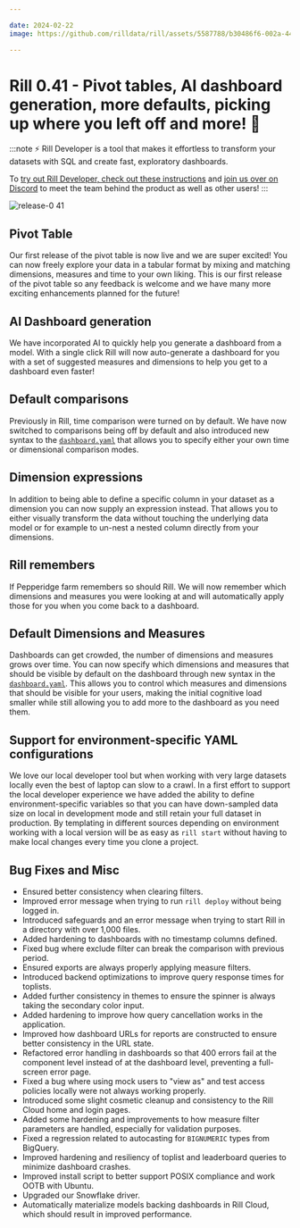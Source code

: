 ```yaml
---

date: 2024-02-22
image: https://github.com/rilldata/rill/assets/5587788/b30486f6-002a-445d-8a1b-955b6ec0066d

---
```


# Rill 0.41 - Pivot tables, AI dashboard generation, more defaults, picking up where you left off and more! 🚀

:::note
⚡ Rill Developer is a tool that makes it effortless to transform your datasets with SQL and create fast, exploratory dashboards.

To [try out Rill Developer, check out these instructions](../../install) and [join us over on Discord](https://bit.ly/3bbcSl9) to meet the team behind the product as well as other users!
:::

![release-0 41](https://storage.googleapis.com/prod-cdn.rilldata.com/docs/release-notes/0.41_with_ai.gif)

## Pivot Table
Our first release of the pivot table is now live and we are super excited! You can now freely explore your data in a tabular format by mixing and matching dimensions, measures and time to your own liking. This is our first release of the pivot table so any feedback is welcome and we have many more exciting enhancements planned for the future!

## AI Dashboard generation
We have incorporated AI to quickly help you generate a dashboard from a model. With a single click Rill will now auto-generate a dashboard for you with a set of suggested measures and dimensions to help you get to a dashboard even faster!

## Default comparisons
Previously in Rill, time comparison were turned on by default. We have now switched to comparisons being off by default and also introduced new syntax to the [`dashboard.yaml`](../../reference/project-files/dashboards) that allows you to specify either your own time or dimensional comparison modes.

## Dimension expressions
In addition to being able to define a specific column in your dataset as a dimension you can now supply an expression instead. That allows you to either visually transform the data without touching the underlying data model or for example to un-nest a nested column directly from your dimensions.

## Rill remembers
If Pepperidge farm remembers so should Rill. We will now remember which dimensions and measures you were looking at and will automatically apply those for you when you come back to a dashboard.

## Default Dimensions and Measures
Dashboards can get crowded, the number of dimensions and measures grows over time. You can now specify which dimensions and measures that should be visible by default on the dashboard through new syntax in the [`dashboard.yaml`](../../reference/project-files/dashboards). This allows you to control which measures and dimensions that should be visible for your users, making the initial cognitive load smaller while still allowing you to add more to the dashboard as you need them.

## Support for environment-specific YAML configurations
We love our local developer tool but when working with very large datasets locally even the best of laptop can slow to a crawl.
In a first effort to support the local developer experience we have added the ability to define environment-specific variables so that you can have down-sampled data size on local in development mode and still retain your full dataset in production. By templating in different sources depending on environment working with a local version will be as easy as `rill start` without having to make local changes every time you clone a project. 

## Bug Fixes and Misc
- Ensured better consistency when clearing filters.
- Improved error message when trying to run `rill deploy` without being logged in.
- Introduced safeguards and an error message when trying to start Rill in a directory with over 1,000 files.
- Added hardening to dashboards with no timestamp columns defined.
- Fixed bug where exclude filter can break the comparison with previous period.
- Ensured exports are always properly applying measure filters.
- Introduced backend optimizations to improve query response times for toplists.
- Added further consistency in themes to ensure the spinner is always taking the secondary color input.
- Added hardening to improve how query cancellation works in the application.
- Improved how dashboard URLs for reports are constructed to ensure better consistency in the URL state.
- Refactored error handling in dashboards so that 400 errors fail at the component level instead of at the dashboard level, preventing a full-screen error page. 
- Fixed a bug where using mock users to "view as" and test access policies locally were not always working properly.
- Introduced some slight cosmetic cleanup and consistency to the Rill Cloud home and login pages.
- Added some hardening and improvements to how measure filter parameters are handled, especially for validation purposes.
- Fixed a regression related to autocasting for `BIGNUMERIC` types from BigQuery.
- Improved hardening and resiliency of toplist and leaderboard queries to minimize dashboard crashes.
- Improved install script to better support POSIX compliance and work OOTB with Ubuntu.
- Upgraded our Snowflake driver.
- Automatically materialize models backing dashboards in Rill Cloud, which should result in improved performance.